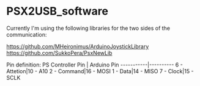 # PSX2USB_software
Currently I'm using the following libraries for the two sides of the communication:

https://github.com/MHeironimus/ArduinoJoystickLibrary
https://github.com/SukkoPera/PsxNewLib

Pin definition:
PS Controller Pin | Arduino Pin
-----------|----------
6 - Attetion|10 - A10
2 - Command|16	- MOSI
1 - Data|14 - MISO
7 - Clock|15 - SCLK
